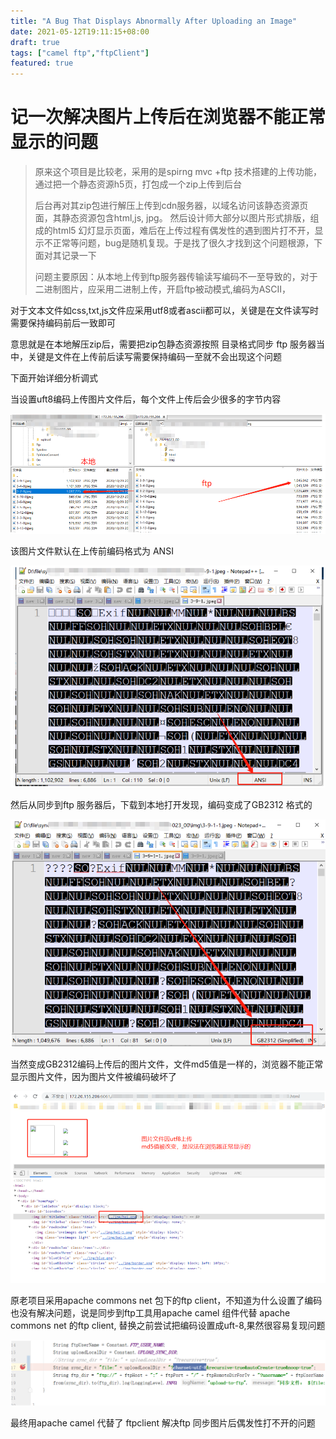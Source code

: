 ```yaml
---
title: "A Bug That Displays Abnormally After Uploading an Image"
date: 2021-05-12T19:11:15+08:00
draft: true
tags: ["camel ftp","ftpClient"] 
featured: true
---
```


# 记一次解决图片上传后在浏览器不能正常显示的问题

> 原来这个项目是比较老，采用的是spirng mvc +ftp 技术搭建的上传功能，通过把一个静态资源h5页，打包成一个zip上传到后台
>
> 后台再对其zip包进行解压上传到cdn服务器，以域名访问该静态资源页面，其静态资源包含html,js, jpg。 然后设计师大部分以图片形式排版，组成的html5 幻灯显示页面，难后在上传过程有偶发性的遇到图片打不开，显示不正常等问题，bug是随机复现。于是找了很久才找到这个问题根源，下面对其记录一下
>
> 问题主要原因：从本地上传到ftp服务器传输读写编码不一至导致的，对于二进制图片，应采用二进制上传，开启ftp被动模式,编码为ASCII，

对于文本文件如css,txt,js文件应采用utf8或者ascii都可以，关键是在文件读写时需要保持编码前后一致即可

意思就是在本地解压zip后，需要把zip包静态资源按照 目录格式同步 ftp 服务器当中，关键是文件在上传前后读写需要保持编码一至就不会出现这个问题

下面开始详细分析调式

当设置uft8编码上传图片文件后，每个文件上传后会少很多的字节内容

![image-20210512192524181](./image-20210512192524181.png)

该图片文件默认在上传前编码格式为 ANSI

![image-20210512192650863](./image-20210512192650863.png)

然后从同步到ftp 服务器后，下载到本地打开发现，编码变成了GB2312 格式的

![image-20210512192804222](./image-20210512192804222.png)



当然变成GB2312编码上传后的图片文件，文件md5值是一样的，浏览器不能正常显示图片文件，因为图片文件被编码破坏了

![image-20210512192847433](./image-20210512192847433.png)

原老项目采用apache commons net 包下的ftp client，不知道为什么设置了编码也没有解决问题，说是同步到ftp工具用apache camel 组件代替 apache commons net 的ftp  client,  替换之前尝试把编码设置成uft-8,果然很容易复现问题

![image-20210512193353856](./image-20210512193353856.png)

最终用apache camel 代替了 ftpclient 解决ftp 同步图片后偶发性打不开的问题

